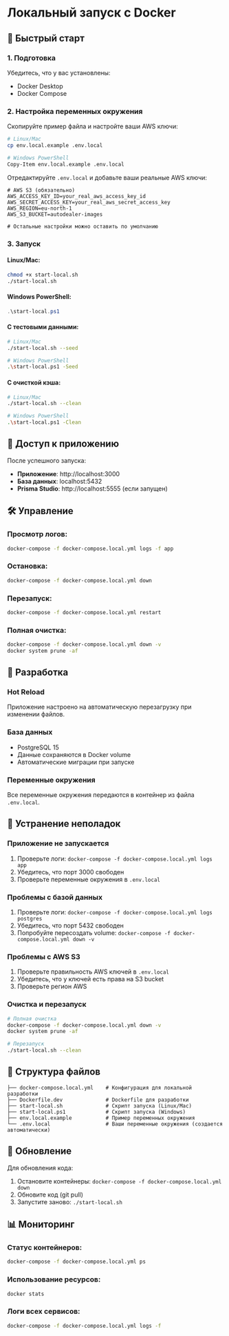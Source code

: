 # Локальный запуск с Docker

## 🚀 Быстрый старт

### 1. Подготовка

Убедитесь, что у вас установлены:
- Docker Desktop
- Docker Compose

### 2. Настройка переменных окружения

Скопируйте пример файла и настройте ваши AWS ключи:

```bash
# Linux/Mac
cp env.local.example .env.local

# Windows PowerShell
Copy-Item env.local.example .env.local
```

Отредактируйте `.env.local` и добавьте ваши реальные AWS ключи:

```env
# AWS S3 (обязательно)
AWS_ACCESS_KEY_ID=your_real_aws_access_key_id
AWS_SECRET_ACCESS_KEY=your_real_aws_secret_access_key
AWS_REGION=eu-north-1
AWS_S3_BUCKET=autodealer-images

# Остальные настройки можно оставить по умолчанию
```

### 3. Запуск

#### Linux/Mac:
```bash
chmod +x start-local.sh
./start-local.sh
```

#### Windows PowerShell:
```powershell
.\start-local.ps1
```

#### С тестовыми данными:
```bash
# Linux/Mac
./start-local.sh --seed

# Windows PowerShell
.\start-local.ps1 -Seed
```

#### С очисткой кэша:
```bash
# Linux/Mac
./start-local.sh --clean

# Windows PowerShell
.\start-local.ps1 -Clean
```

## 📱 Доступ к приложению

После успешного запуска:

- **Приложение**: http://localhost:3000
- **База данных**: localhost:5432
- **Prisma Studio**: http://localhost:5555 (если запущен)

## 🛠️ Управление

### Просмотр логов:
```bash
docker-compose -f docker-compose.local.yml logs -f app
```

### Остановка:
```bash
docker-compose -f docker-compose.local.yml down
```

### Перезапуск:
```bash
docker-compose -f docker-compose.local.yml restart
```

### Полная очистка:
```bash
docker-compose -f docker-compose.local.yml down -v
docker system prune -af
```

## 🔧 Разработка

### Hot Reload
Приложение настроено на автоматическую перезагрузку при изменении файлов.

### База данных
- PostgreSQL 15
- Данные сохраняются в Docker volume
- Автоматические миграции при запуске

### Переменные окружения
Все переменные окружения передаются в контейнер из файла `.env.local`.

## 🐛 Устранение неполадок

### Приложение не запускается
1. Проверьте логи: `docker-compose -f docker-compose.local.yml logs app`
2. Убедитесь, что порт 3000 свободен
3. Проверьте переменные окружения в `.env.local`

### Проблемы с базой данных
1. Проверьте логи: `docker-compose -f docker-compose.local.yml logs postgres`
2. Убедитесь, что порт 5432 свободен
3. Попробуйте пересоздать volume: `docker-compose -f docker-compose.local.yml down -v`

### Проблемы с AWS S3
1. Проверьте правильность AWS ключей в `.env.local`
2. Убедитесь, что у ключей есть права на S3 bucket
3. Проверьте регион AWS

### Очистка и перезапуск
```bash
# Полная очистка
docker-compose -f docker-compose.local.yml down -v
docker system prune -af

# Перезапуск
./start-local.sh --clean
```

## 📁 Структура файлов

```
├── docker-compose.local.yml    # Конфигурация для локальной разработки
├── Dockerfile.dev              # Dockerfile для разработки
├── start-local.sh              # Скрипт запуска (Linux/Mac)
├── start-local.ps1             # Скрипт запуска (Windows)
├── env.local.example           # Пример переменных окружения
└── .env.local                  # Ваши переменные окружения (создается автоматически)
```

## 🔄 Обновление

Для обновления кода:

1. Остановите контейнеры: `docker-compose -f docker-compose.local.yml down`
2. Обновите код (git pull)
3. Запустите заново: `./start-local.sh`

## 📊 Мониторинг

### Статус контейнеров:
```bash
docker-compose -f docker-compose.local.yml ps
```

### Использование ресурсов:
```bash
docker stats
```

### Логи всех сервисов:
```bash
docker-compose -f docker-compose.local.yml logs -f
```
